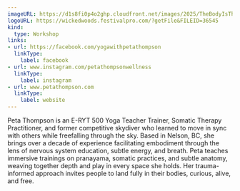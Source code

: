 ```yaml
---
imageURL: https://d1s8fi0p4o2ghp.cloudfront.net/images/2025/TheBodyIsTheBassline.jpeg
logoURL: https://wickedwoods.festivalpro.com/?getFile&FILEID=36545
kind:
  type: Workshop
links:
- url: https://facebook.com/yogawithpetathompson
  linkType:
    label: facebook
- url: www.instagram.com/petathompsonwellness
  linkType:
    label: instagram
- url: www.petathompson.com
  linkType:
    label: website
---
```

Peta Thompson is an E-RYT 500 Yoga Teacher Trainer, Somatic Therapy Practitioner, and former competitive skydiver who learned to move in sync with others while freefalling through the sky. Based in Nelson, BC, she brings over a decade of experience facilitating embodiment through the lens of nervous system education, subtle energy, and breath. Peta teaches immersive trainings on pranayama, somatic practices, and subtle anatomy, weaving together depth and play in every space she holds. Her trauma-informed approach invites people to land fully in their bodies, curious, alive, and free.